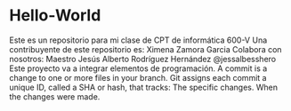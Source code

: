 # Hello-World
Este es un repositorio para mi clase de CPT de informática 600-V
Una contribuyente de este repositorio es: Ximena Zamora Garcia 
Colabora con nosotros:
Maestro Jesús Alberto Rodríguez Hernández
@jessalbesshero
Este proyecto va a integrar elementos de programación.
A commit is a change to one or more files in your branch. Git assigns each commit a unique ID, called a SHA or hash, that tracks: The specific changes. When the changes were made.
